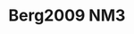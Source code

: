 <a name="material" />

# Berg2009 NM3
<script type="application/ld+json">
  {
    "@context": "https://schema.org/",
    "@type": "ChemicalSubstance",
    "http://purl.org/dc/terms/conformsTo":
      {
        "@type": "CreativeWork",
        "@id": "https://bioschemas.org/profiles/ChemicalSubstance/0.4-RELEASE/"
      },
    "@id": "https://egonw.github.io/nanowiki/nanowiki147.html#material",
    "name": "Berg2009 NM3",
    "sameAs: "http://127.0.0.1/mediawiki/index.php/Special:URIResolver/Berg2009_NM3"
  }
</script>

